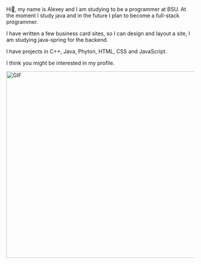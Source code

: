 Hi👋, my name is Alexey and I am studying to be a programmer at BSU. At the moment I study java and in the future I plan to become a full-stack programmer.

I have written a few business card sites, so I can design and layout a site, I am studying java-spring for the backend. 

I have projects in C++, Java, Phyton, HTML, CSS and JavaScript.

I think you might be interested in my profile.


<img align="center" alt="GIF" src="https://heaad.ru/wp-content/uploads/2022/11/CxrL.gif" width="1100" height="500"/>
  
